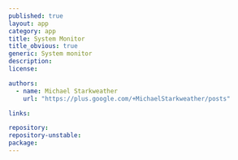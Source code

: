 ```yaml
---
published: true
layout: app
category: app
title: System Monitor
title_obvious: true
generic: System monitor
description: 
license:

authors: 
  - name: Michael Starkweather
    url: "https://plus.google.com/+MichaelStarkweather/posts"

links:

repository:
repository-unstable:
package:
---
```

